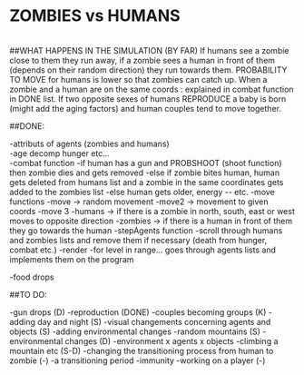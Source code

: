# ZOMBIES vs HUMANS
<br>
##WHAT HAPPENS IN THE SIMULATION (BY FAR)
  If humans see a zombie close to them they run away, if a zombie sees a human in front of them (depends on their random  direction) they run towards them. PROBABILITY TO MOVE for humans is lower so that zombies can catch up. When a zombie and a human are on the same coords : explained in combat function in DONE list. If two opposite sexes of humans REPRODUCE a baby is born (might add the aging factors) and human couples tend to move together.

##DONE:

  -attributs of agents (zombies and humans)<br>
    -age decomp hunger etc...<br>
  -combat function
    -if human has a gun and PROBSHOOT (shoot function) then zombie dies and gets removed
    -else if zombie bites human, human gets deleted from humans list and a zombie in the same coordinates gets added to the zombies list
    -else human gets older, energy -- etc.
  -move functions
    -move -> random movement
    -move2 -> movement to given coords
    -move 3
      -humans -> if there is a zombie in north, south, east or west moves to opposite direction
      -zombies -> if there is a human in front of them they go towards the human
  -stepAgents function
    -scroll through humans and zombies lists and remove them if necessary (death from hunger, combat etc.)
  -render
    -for level in range...
      goes through agents lists and implements them on the program
  
  

  -food drops


##TO DO:

  -gun drops (D)
  -reproduction (DONE)
  -couples becoming groups (K)
  -adding day and night (S)
  -visual changements concerning agents and objects (S)
  -adding environmental changes
    -random mountains (S)
    -environmental changes (D)
  -environment x agents x objects 
    -climbing a mountain etc (S-D)
  -changing the transitioning process from human to zombie (-)
    -a transitioning period
    -immunity
  -working on a player (-)




